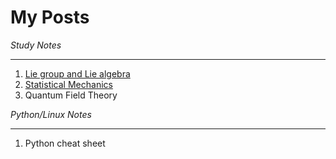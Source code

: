 # My Posts

*Study Notes*

---

1.  [Lie group and Lie algebra](https://yk-liu.github.io/posts/20180425-Lie-group-and-Lie-algebra/index.html)
2.  [Statistical Mechanics](https://yk-liu.github.io/posts/20180425-Statistical-mechanics/index.html)
3. Quantum Field Theory





*Python/Linux Notes*

---

1. Python cheat sheet



